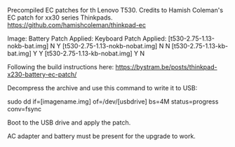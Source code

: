 Precompiled EC patches for th Lenovo T530. Credits to Hamish Coleman's EC patch for xx30 series Thinkpads.
https://github.com/hamishcoleman/thinkpad-ec

Image: Battery Patch Applied: Keyboard Patch Applied:
[t530-2.75-1.13-nokb-bat.img] N Y
[t530-2.75-1.13-nokb-nobat.img] N N
[t530-2.75-1.13-kb-bat.img] Y Y
[t530-2.75-1.13-kb-nobat.img] Y N

Following the build instructions here:
https://bystram.be/posts/thinkpad-x230-battery-ec-patch/

Decompress the archive and use this command to write it to USB:

  sudo dd if=[imagename.img] of=/dev/[usbdrive] bs=4M status=progress conv=fsync

Boot to the USB drive and apply the patch.

AC adapter and battery must be present for the upgrade to work.
